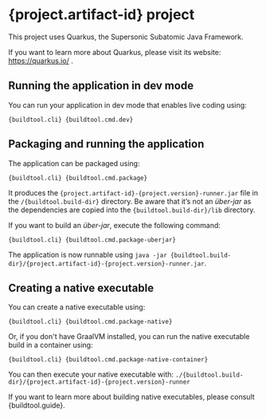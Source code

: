 # {project.artifact-id} project

This project uses Quarkus, the Supersonic Subatomic Java Framework.

If you want to learn more about Quarkus, please visit its website: https://quarkus.io/ .

## Running the application in dev mode

You can run your application in dev mode that enables live coding using:
```shell script
{buildtool.cli} {buildtool.cmd.dev}
```

## Packaging and running the application

The application can be packaged using:
```shell script
{buildtool.cli} {buildtool.cmd.package}
```
It produces the `{project.artifact-id}-{project.version}-runner.jar` file in the `/{buildtool.build-dir}` directory.
Be aware that it’s not an _über-jar_ as the dependencies are copied into the `{buildtool.build-dir}/lib` directory.

If you want to build an _über-jar_, execute the following command:
```shell script
{buildtool.cli} {buildtool.cmd.package-uberjar}
```

The application is now runnable using `java -jar {buildtool.build-dir}/{project.artifact-id}-{project.version}-runner.jar`.

## Creating a native executable

You can create a native executable using: 
```shell script
{buildtool.cli} {buildtool.cmd.package-native}
```

Or, if you don't have GraalVM installed, you can run the native executable build in a container using: 
```shell script
{buildtool.cli} {buildtool.cmd.package-native-container}
```

You can then execute your native executable with: `./{buildtool.build-dir}/{project.artifact-id}-{project.version}-runner`

If you want to learn more about building native executables, please consult {buildtool.guide}.


